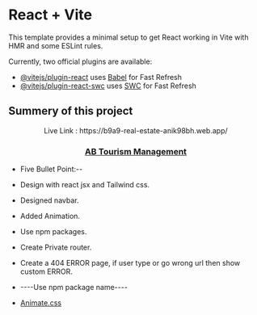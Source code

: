 # React + Vite

This template provides a minimal setup to get React working in Vite with HMR and some ESLint rules.

Currently, two official plugins are available:

- [@vitejs/plugin-react](https://github.com/vitejs/vite-plugin-react/blob/main/packages/plugin-react/README.md) uses [Babel](https://babeljs.io/) for Fast Refresh
- [@vitejs/plugin-react-swc](https://github.com/vitejs/vite-plugin-react-swc) uses [SWC](https://swc.rs/) for Fast Refresh






## Summery of this project

<p align="center">Live Link : https://b9a9-real-estate-anik98bh.web.app/ <p/>
  <h3 align="center"><a href="https://b9a9-real-estate-anik98bh.web.app/">AB Tourism Management</a></h3>
  
  - Five Bullet Point:--

  * Design with react jsx and Tailwind css.
  * Designed navbar.
  * Added Animation.
  * Use npm packages.
  * Create Private router.
  * Create a 404 ERROR page, if user type or go wrong url then show custom ERROR.

  * ----Use npm package name----
  * <a href="https://animate.style/">Animate.css</a>